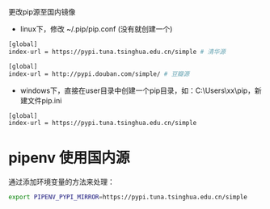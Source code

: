 更改pip源至国内镜像

+ linux下，修改 ~/.pip/pip.conf (没有就创建一个)
```bash
[global]
index-url = https://pypi.tuna.tsinghua.edu.cn/simple # 清华源
```

```bash
[global]
index-url = http://pypi.douban.com/simple/ # 豆瓣源
```


+ windows下，直接在user目录中创建一个pip目录，如：C:\Users\xx\pip，新建文件pip.ini
```bash
[global]
index-url = https://pypi.tuna.tsinghua.edu.cn/simple
```

# pipenv 使用国内源
通过添加环境变量的方法来处理：
```sh
export PIPENV_PYPI_MIRROR=https://pypi.tuna.tsinghua.edu.cn/simple


```

